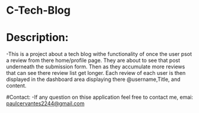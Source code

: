 # C-Tech-Blog

# Description:
   -This is a project about a tech blog withe functionality of once the user psot a review from there home/profile page. They are about to see that post underneath the submission form. Then as they accumulate more reviews that can see there review list get longer. Each review of each user is then displayed in the dashboard area displaying there @username,Title, and content.

#Contact: 
 -If any question on thise application feel free to contact me, emai: paulcervantes2244@gmail.com
